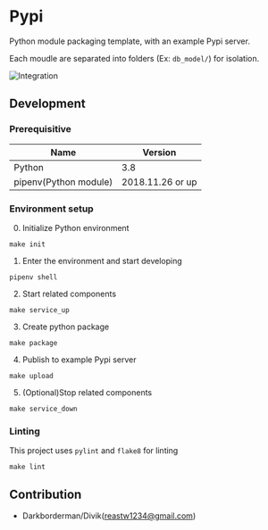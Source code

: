 # Pypi
Python module packaging template, with an example Pypi server.

Each moudle are separated into folders (Ex: `db_model/`) for isolation.

![Integration](https://github.com/DarkbordermanTemplate/pypi/workflows/Integration/badge.svg)

## Development

### Prerequisitive

| Name | Version |
| --- | --- |
| Python | 3.8 |
| pipenv(Python module) | 2018.11.26 or up |

### Environment setup

0. Initialize Python environment
```
make init
```

1. Enter the environment and start developing
```
pipenv shell
```

2. Start related components
```
make service_up
```

3. Create python package
```
make package
```

4. Publish to example Pypi server
```
make upload
```

5. (Optional)Stop related components
```
make service_down
```

### Linting

This project uses `pylint` and `flake8` for linting
```
make lint
```

## Contribution

* Darkborderman/Divik(reastw1234@gmail.com)
